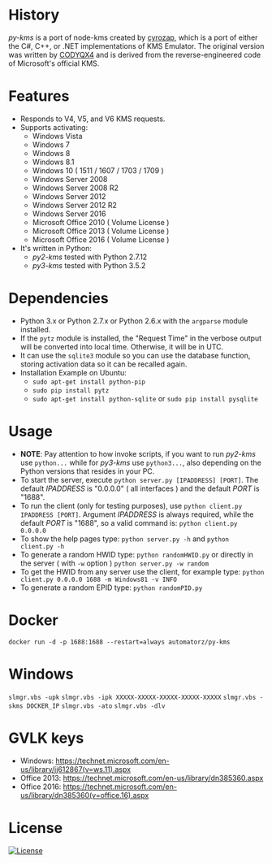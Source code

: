 # History
_py-kms_ is a port of node-kms created by [cyrozap](http://forums.mydigitallife.info/members/183074-markedsword), which is a port of either the C#, C++, or .NET implementations of KMS Emulator. The original version was written by [CODYQX4](http://forums.mydigitallife.info/members/89933-CODYQX4) and is derived from the reverse-engineered code of Microsoft's official KMS.
 
# Features
- Responds to V4, V5, and V6 KMS requests.
- Supports activating:
	- Windows Vista 
	- Windows 7 
	- Windows 8
	- Windows 8.1
	- Windows 10 ( 1511 / 1607 / 1703 / 1709 )
	- Windows Server 2008
	- Windows Server 2008 R2
	- Windows Server 2012
	- Windows Server 2012 R2
	- Windows Server 2016
	- Microsoft Office 2010 ( Volume License )
	- Microsoft Office 2013 ( Volume License )
	- Microsoft Office 2016 ( Volume License )
- It's written in Python:
	- _py2-kms_ tested with Python 2.7.12 
	- _py3-kms_ tested with Python 3.5.2

# Dependencies
- Python 3.x or Python 2.7.x or Python 2.6.x with the ```argparse``` module installed.
- If the ```pytz``` module is installed, the "Request Time" in the verbose output will be converted into local time. Otherwise, it will be in UTC.
- It can use the ```sqlite3``` module so you can use the database function, storing activation data so it can be recalled again. 
- Installation Example on Ubuntu:
	- ```sudo apt-get install python-pip```
	- ```sudo pip install pytz```
	- ```sudo apt-get install python-sqlite``` or ```sudo pip install pysqlite```

# Usage
- __NOTE__: Pay attention to how invoke scripts, if you want to run _py2-kms_ use ```python...``` while for _py3-kms_ use ```python3...```, also depending on the Python versions that resides in your PC.
- To start the server, execute ```python server.py [IPADDRESS] [PORT]```.
  The default _IPADDRESS_ is "0.0.0.0" ( all interfaces ) and the default _PORT_ is "1688".
- To run the client (only for testing purposes), use ```python client.py IPADDRESS [PORT]```. 
Argument _IPADDRESS_ is always required, while the default _PORT_ is "1688", so a valid command is: ```python client.py 0.0.0.0```
- To show the help pages type: ```python server.py -h``` and ```python client.py -h```
- To generate a random HWID type: ```python randomHWID.py``` or directly in the server ( with ```-w``` option ) ```python server.py -w random```
- To get the HWID from any server use the client, for example type: ```python client.py 0.0.0.0 1688 -m Windows81 -v INFO``` 
- To generate a random EPID type: ```python randomPID.py```

# Docker
```docker run -d -p 1688:1688 --restart=always automatorz/py-kms```

# Windows
```slmgr.vbs -upk```
```slmgr.vbs -ipk XXXXX-XXXXX-XXXXX-XXXXX-XXXXX```
```slmgr.vbs -skms DOCKER_IP```
```slmgr.vbs -ato```
```slmgr.vbs -dlv```

# GVLK keys
- Windows: https://technet.microsoft.com/en-us/library/jj612867(v=ws.11).aspx
- Office 2013: https://technet.microsoft.com/en-us/library/dn385360.aspx
- Office 2016: https://technet.microsoft.com/en-us/library/dn385360(v=office.16).aspx

# License
   [![License](https://img.shields.io/badge/license-unlicense-lightgray.svg)](https://github.com/SystemRage/py-kms/blob/master/LICENSE)

